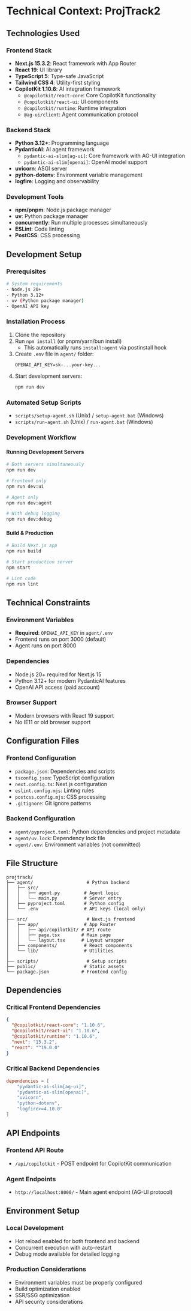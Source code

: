 # Technical Context: ProjTrack2

## Technologies Used

### Frontend Stack
- **Next.js 15.3.2**: React framework with App Router
- **React 19**: UI library
- **TypeScript 5**: Type-safe JavaScript
- **Tailwind CSS 4**: Utility-first styling
- **CopilotKit 1.10.6**: AI integration framework
  - `@copilotkit/react-core`: Core CopilotKit functionality
  - `@copilotkit/react-ui`: UI components
  - `@copilotkit/runtime`: Runtime integration
  - `@ag-ui/client`: Agent communication protocol

### Backend Stack
- **Python 3.12+**: Programming language
- **PydanticAI**: AI agent framework
  - `pydantic-ai-slim[ag-ui]`: Core framework with AG-UI integration
  - `pydantic-ai-slim[openai]`: OpenAI model support
- **uvicorn**: ASGI server
- **python-dotenv**: Environment variable management
- **logfire**: Logging and observability

### Development Tools
- **npm/pnpm**: Node.js package manager
- **uv**: Python package manager
- **concurrently**: Run multiple processes simultaneously
- **ESLint**: Code linting
- **PostCSS**: CSS processing

## Development Setup

### Prerequisites
```bash
# System requirements
- Node.js 20+
- Python 3.12+
- uv (Python package manager)
- OpenAI API key
```

### Installation Process
1. Clone the repository
2. Run `npm install` (or pnpm/yarn/bun install)
   - This automatically runs `install:agent` via postinstall hook
3. Create `.env` file in `agent/` folder:
   ```
   OPENAI_API_KEY=sk-...your-key...
   ```
4. Start development servers:
   ```bash
   npm run dev
   ```

### Automated Setup Scripts
- `scripts/setup-agent.sh` (Unix) / `setup-agent.bat` (Windows)
- `scripts/run-agent.sh` (Unix) / `run-agent.bat` (Windows)

### Development Workflow

#### Running Development Servers
```bash
# Both servers simultaneously
npm run dev

# Frontend only
npm run dev:ui

# Agent only  
npm run dev:agent

# With debug logging
npm run dev:debug
```

#### Build & Production
```bash
# Build Next.js app
npm run build

# Start production server
npm start

# Lint code
npm run lint
```

## Technical Constraints

### Environment Variables
- **Required**: `OPENAI_API_KEY` in `agent/.env`
- Frontend runs on port 3000 (default)
- Agent runs on port 8000

### Dependencies
- Node.js 20+ required for Next.js 15
- Python 3.12+ for modern PydanticAI features
- OpenAI API access (paid account)

### Browser Support
- Modern browsers with React 19 support
- No IE11 or old browser support

## Configuration Files

### Frontend Configuration
- `package.json`: Dependencies and scripts
- `tsconfig.json`: TypeScript configuration
- `next.config.ts`: Next.js configuration
- `eslint.config.mjs`: Linting rules
- `postcss.config.mjs`: CSS processing
- `.gitignore`: Git ignore patterns

### Backend Configuration
- `agent/pyproject.toml`: Python dependencies and project metadata
- `agent/uv.lock`: Dependency lock file
- `agent/.env`: Environment variables (not committed)

## File Structure

```
projtrack/
├── agent/                    # Python backend
│   ├── src/
│   │   ├── agent.py         # Agent logic
│   │   └── main.py          # Server entry
│   ├── pyproject.toml       # Python config
│   └── .env                 # API keys (local only)
│
├── src/                      # Next.js frontend
│   ├── app/                 # App Router
│   │   ├── api/copilotkit/ # API route
│   │   ├── page.tsx        # Main page
│   │   └── layout.tsx      # Layout wrapper
│   ├── components/          # React components
│   └── lib/                 # Utilities
│
├── scripts/                  # Setup scripts
├── public/                  # Static assets
└── package.json            # Frontend config
```

## Dependencies

### Critical Frontend Dependencies
```json
{
  "@copilotkit/react-core": "1.10.6",
  "@copilotkit/react-ui": "1.10.6",
  "@copilotkit/runtime": "1.10.6",
  "next": "15.3.2",
  "react": "^19.0.0"
}
```

### Critical Backend Dependencies
```toml
dependencies = [
    "pydantic-ai-slim[ag-ui]",
    "pydantic-ai-slim[openai]",
    "uvicorn",
    "python-dotenv",
    "logfire>=4.10.0"
]
```

## API Endpoints

### Frontend API Route
- `/api/copilotkit` - POST endpoint for CopilotKit communication

### Agent Endpoints
- `http://localhost:8000/` - Main agent endpoint (AG-UI protocol)

## Environment Setup

### Local Development
- Hot reload enabled for both frontend and backend
- Concurrent execution with auto-restart
- Debug mode available for detailed logging

### Production Considerations
- Environment variables must be properly configured
- Build optimization enabled
- SSR/SSG optimization
- API security considerations

